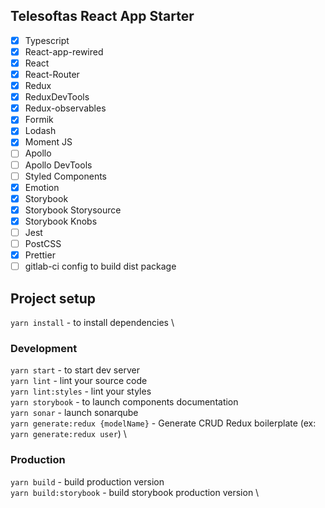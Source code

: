 ## Telesoftas React App Starter

- [x] Typescript
- [x] React-app-rewired
- [x] React
- [x] React-Router
- [x] Redux
- [x] ReduxDevTools
- [x] Redux-observables
- [x] Formik
- [x] Lodash
- [x] Moment JS
- [ ] Apollo
- [ ] Apollo DevTools
- [ ] Styled Components
- [x] Emotion
- [x] Storybook
- [x] Storybook Storysource
- [x] Storybook Knobs
- [ ] Jest
- [ ] PostCSS
- [x] Prettier
- [ ] gitlab-ci config to build dist package

## Project setup

`yarn install` - to install dependencies \

### Development

`yarn start` - to start dev server \
`yarn lint` - lint your source code \
`yarn lint:styles` - lint your styles \
`yarn storybook` - to launch components documentation \
`yarn sonar` - launch sonarqube \
`yarn generate:redux {modelName}` - Generate CRUD Redux boilerplate (ex: `yarn generate:redux user`) \
   
### Production 

`yarn build` - build production version \
`yarn build:storybook` - build storybook production version \
